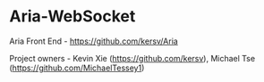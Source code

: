 # Aria-WebSocket

Aria Front End - https://github.com/kersv/Aria

Project owners - Kevin Xie (https://github.com/kersv), Michael Tse (https://github.com/MichaelTessey1)
